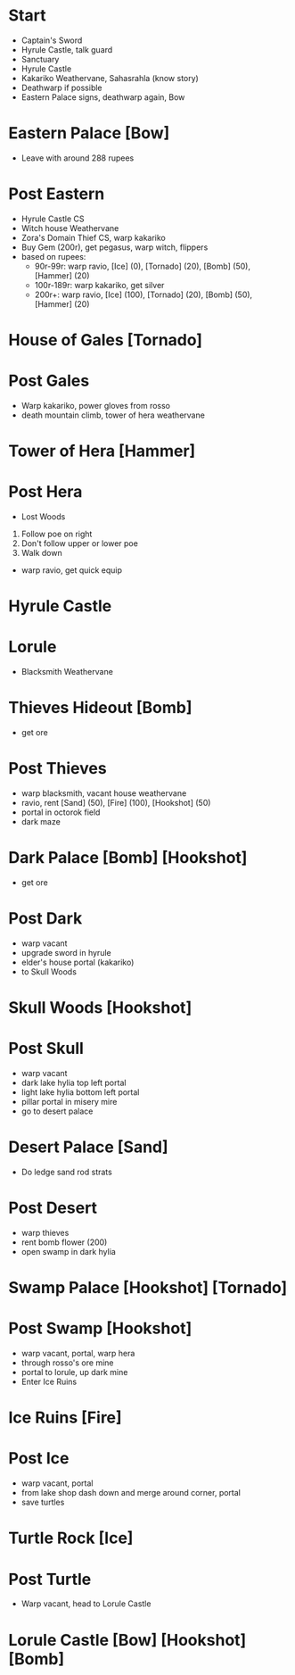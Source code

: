 # Start
* Captain's Sword
* Hyrule Castle, talk guard
* Sanctuary
* Hyrule Castle
* Kakariko Weathervane, Sahasrahla (know story)
* Deathwarp if possible
* Eastern Palace signs, deathwarp again, Bow

# Eastern Palace [Bow]
* Leave with around 288 rupees

# Post Eastern
* Hyrule Castle CS
* Witch house Weathervane
* Zora's Domain Thief CS, warp kakariko
* Buy Gem (200r), get pegasus, warp witch, flippers
* based on rupees:
  * 90r-99r: warp ravio, [Ice] (0), [Tornado] (20), [Bomb] (50), [Hammer] (20)
  * 100r-189r: warp kakariko, get silver
  * 200r+: warp ravio, [Ice] (100), [Tornado] (20), [Bomb] (50), [Hammer] (20)
# House of Gales [Tornado]

# Post Gales
* Warp kakariko, power gloves from rosso
* death mountain climb, tower of hera weathervane

# Tower of Hera [Hammer]

# Post Hera
* Lost Woods
 1) Follow poe on right
 2) Don't follow upper or lower poe
 3) Walk down
* warp ravio, get quick equip

# Hyrule Castle

# Lorule
* Blacksmith Weathervane

# Thieves Hideout [Bomb]
* get ore

# Post Thieves
* warp blacksmith, vacant house weathervane
* ravio, rent [Sand] (50), [Fire] (100), [Hookshot] (50)
* portal in octorok field
* dark maze

# Dark Palace [Bomb] [Hookshot]
* get ore

# Post Dark
* warp vacant
* upgrade sword in hyrule
* elder's house portal (kakariko)
* to Skull Woods

# Skull Woods [Hookshot]

# Post Skull
* warp vacant
* dark lake hylia top left portal
* light lake hylia bottom left portal
* pillar portal in misery mire
* go to desert palace

# Desert Palace [Sand]
* Do ledge sand rod strats

# Post Desert
* warp thieves
* rent bomb flower (200)
* open swamp in dark hylia

# Swamp Palace [Hookshot] [Tornado]

# Post Swamp [Hookshot]
* warp vacant, portal, warp hera
* through rosso's ore mine
* portal to lorule, up dark mine
* Enter Ice Ruins

# Ice Ruins [Fire]

# Post Ice
* warp vacant, portal
* from lake shop dash down and merge around corner, portal
* save turtles

# Turtle Rock [Ice]

# Post Turtle
* Warp vacant, head to Lorule Castle

# Lorule Castle [Bow] [Hookshot] [Bomb]
